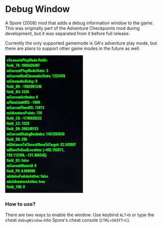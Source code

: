# Debug Window
A Spore (2008) mod that adds a debug information window to the game. This was originally part of the Adventure Checkpoints mod during development, but it was separated from it before full release.

Currently the only supported gamemode is GA's adventure play mode, but there are plans to support other game modes in the future as well.

![](DebugWindowScenarioPlayMode.png)

### How to use?
There are two ways to enable the window: Use keybind `ALT+D` or type the cheat `debugWindow` into Spore's cheat console (`CTRL+SHIFT+C`).